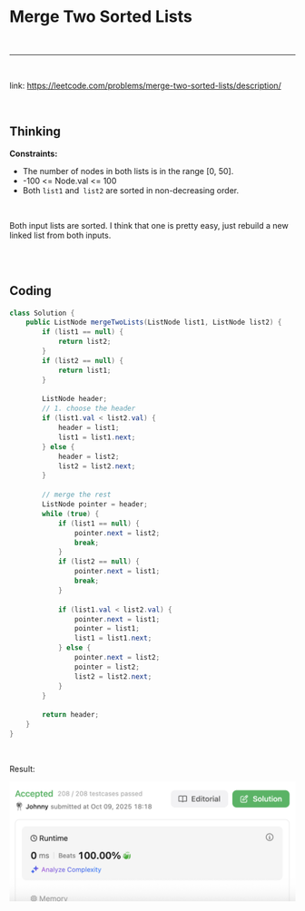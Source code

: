 # Merge Two Sorted Lists

<br>

----

<br>

link: https://leetcode.com/problems/merge-two-sorted-lists/description/

<br>

## Thinking

**Constraints:**

* The number of nodes in both lists is in the range [0, 50].
* -100 <= Node.val <= 100
* Both `list1` and` list2` are sorted in non-decreasing order.

<br>

Both input lists are sorted. I think that one is pretty easy, just rebuild a new linked list from both inputs.

<br>
<br>

## Coding

```java
class Solution {
    public ListNode mergeTwoLists(ListNode list1, ListNode list2) {
        if (list1 == null) {
            return list2;
        }
        if (list2 == null) {
            return list1;
        }

        ListNode header;
        // 1. choose the header
        if (list1.val < list2.val) {
            header = list1;
            list1 = list1.next;
        } else {
            header = list2;
            list2 = list2.next;
        }

        // merge the rest
        ListNode pointer = header;
        while (true) {
            if (list1 == null) {
                pointer.next = list2;
                break;
            }
            if (list2 == null) {
                pointer.next = list1;
                break;
            }

            if (list1.val < list2.val) {
                pointer.next = list1;
                pointer = list1;
                list1 = list1.next;
            } else {
                pointer.next = list2;
                pointer = list2;
                list2 = list2.next;
            }
        }

        return header;
    }
}
```

<br>

Result:

![1.png](imgs/1.png)
